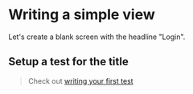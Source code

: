 # Writing a simple view

Let's create a blank screen with the headline "Login".

## Setup a test for the title 

> Check out [writing your first test](../../how/test.md)

```js

```
